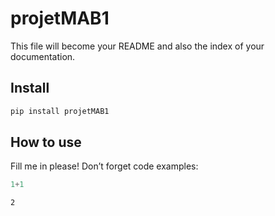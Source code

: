 # projetMAB1


<!-- WARNING: THIS FILE WAS AUTOGENERATED! DO NOT EDIT! -->

This file will become your README and also the index of your
documentation.

## Install

``` sh
pip install projetMAB1
```

## How to use

Fill me in please! Don’t forget code examples:

``` python
1+1
```

    2
